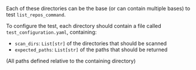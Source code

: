 Each of these directories can be the base (or can contain multiple bases) to test `list_repos_command`.

To configure the test, each directory should contain a file called `test_configuration.yaml`, containing:

* `scan_dirs`: `List[str]` of the directories that should be scanned
* `expected_paths`: `List[str]` of the paths that should be returned

(All paths defined relative to the containing directory)
